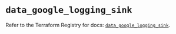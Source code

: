 # `data_google_logging_sink`

Refer to the Terraform Registry for docs: [`data_google_logging_sink`](https://registry.terraform.io/providers/hashicorp/google/6.49.2/docs/data-sources/logging_sink).
